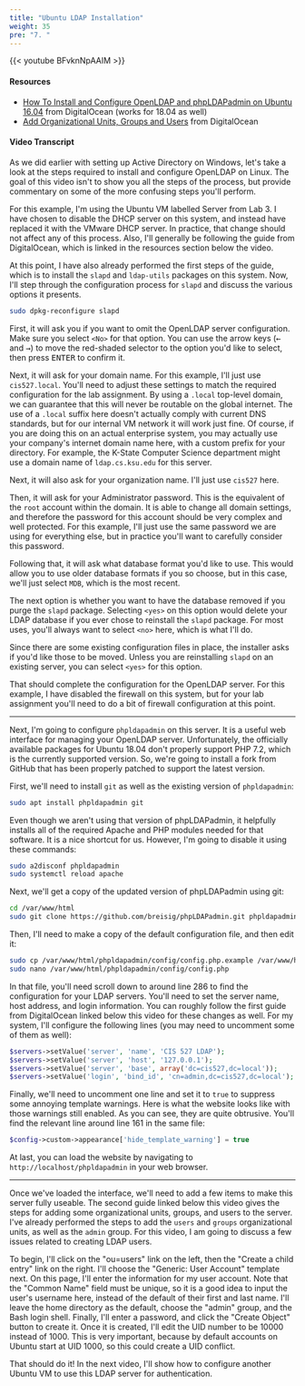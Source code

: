 ```yaml
---
title: "Ubuntu LDAP Installation"
weight: 35
pre: "7. "
---
```


{{< youtube BFvknNpAAIM >}}

#### Resources

* [How To Install and Configure OpenLDAP and phpLDAPadmin on Ubuntu 16.04](https://www.digitalocean.com/community/tutorials/how-to-install-and-configure-openldap-and-phpldapadmin-on-ubuntu-16-04) from DigitalOcean (works for 18.04 as well)
* [Add Organizational Units, Groups and Users](https://www.digitalocean.com/community/tutorials/how-to-install-and-configure-a-basic-ldap-server-on-an-ubuntu-12-04-vps#add-organizational-units-groups-and-users) from DigitalOcean

#### Video Transcript

As we did earlier with setting up Active Directory on Windows, let's take a look at the steps required to install and configure OpenLDAP on Linux. The goal of this video isn't to show you all the steps of the process, but provide commentary on some of the more confusing steps you'll perform.

For this example, I'm using the Ubuntu VM labelled Server from Lab 3. I have chosen to disable the DHCP server on this system, and instead have replaced it with the VMware DHCP server. In practice, that change should not affect any of this process. Also, I'll generally be following the guide from DigitalOcean, which is linked in the resources section below the video.

At this point, I have also already performed the first steps of the guide, which is to install the `slapd` and `ldap-utils` packages on this system. Now, I'll step through the configuration process for `slapd` and discuss the various options it presents.

```bash
sudo dpkg-reconfigure slapd
```

First, it will ask you if you want to omit the OpenLDAP server configuration. Make sure you select `<No>` for that option. You can use the arrow keys (<kbd>&larr;</kbd> and <kbd>&rarr;</kbd>) to move the red-shaded selector to the option you'd like to select, then press <kbd>ENTER</kbd> to confirm it.

Next, it will ask for your domain name. For this example, I'll just use `cis527.local`. You'll need to adjust these settings to match the required configuration for the lab assignment. By using a `.local` top-level domain, we can guarantee that this will never be routable on the global internet. The use of a `.local` suffix here doesn't actually comply with current DNS standards, but for our internal VM network it will work just fine. Of course, if you are doing this on an actual enterprise system, you may actually use your company's internet domain name here, with a custom prefix for your directory. For example, the K-State Computer Science department might use a domain name of `ldap.cs.ksu.edu` for this server.

Next, it will also ask for your organization name. I'll just use `cis527` here.

Then, it will ask for your Administrator password. This is the equivalent of the `root` account within the domain. It is able to change all domain settings, and therefore the password for this account should be very complex and well protected. For this example, I'll just use the same password we are using for everything else, but in practice you'll want to carefully consider this password.

Following that, it will ask what database format you'd like to use. This would allow you to use older database formats if you so choose, but in this case, we'll just select `MDB`, which is the most recent.

The next option is whether you want to have the database removed if you purge the `slapd` package. Selecting `<yes>` on this option would delete your LDAP database if you ever chose to reinstall the `slapd` package. For most uses, you'll always want to select `<no>` here, which is what I'll do.

Since there are some existing configuration files in place, the installer asks if you'd like those to be moved. Unless you are reinstalling `slapd` on an existing server, you can select `<yes>` for this option.

That should complete the configuration for the OpenLDAP server. For this example, I have disabled the firewall on this system, but for your lab assignment you'll need to do a bit of firewall configuration at this point.

---

Next, I'm going to configure `phpldapadmin` on this server. It is a useful web interface for managing your OpenLDAP server. Unfortunately, the officially available packages for Ubuntu 18.04 don't properly support PHP 7.2, which is the currently supported version. So, we're going to install a fork from GitHub that has been properly patched to support the latest version.

First, we'll need to install `git` as well as the existing version of `phpldapadmin`:

```bash
sudo apt install phpldapadmin git
```

Even though we aren't using that version of phpLDAPadmin, it helpfully installs all of the required Apache and PHP modules needed for that software. It is a nice shortcut for us. However, I'm going to disable it using these commands:

```bash
sudo a2disconf phpldapadmin
sudo systemctl reload apache
```

Next, we'll get a copy of the updated version of phpLDAPadmin using git:

```bash
cd /var/www/html
sudo git clone https://github.com/breisig/phpLDAPadmin.git phpldapadmin
```

Then, I'll need to make a copy of the default configuration file, and then edit it:

```bash
sudo cp /var/www/html/phpldapadmin/config/config.php.example /var/www/html/phpldapadmin/config/config.php
sudo nano /var/www/html/phpldapadmin/config/config.php
```

In that file, you'll need scroll down to around line 286 to find the configuration for your LDAP servers. You'll need to set the server name, host address, and login information. You can roughly follow the first guide from DigitalOcean linked below this video for these changes as well. For my system, I'll configure the following lines (you may need to uncomment some of them as well):

```php
$servers->setValue('server', 'name', 'CIS 527 LDAP');
$servers->setValue('server', 'host', '127.0.0.1');
$servers->setValue('server', 'base', array('dc=cis527,dc=local'));
$servers->setValue('login', 'bind_id', 'cn=admin,dc=cis527,dc=local');
```

Finally, we'll need to uncomment one line and set it to `true` to suppress some annoying template warnings. Here is what the website looks like with those warnings still enabled. As you can see, they are quite obtrusive. You'll find the relevant line around line 161 in the same file:

```php
$config->custom->appearance['hide_template_warning'] = true
```

At last, you can load the website by navigating to `http://localhost/phpldapadmin` in your web browser.

---

Once we've loaded the interface, we'll need to add a few items to make this server fully useable. The second guide linked below this video gives the steps for adding some organizational units, groups, and users to the server. I've already performed the steps to add the `users` and `groups` organizational units, as well as the `admin` group. For this video, I am going to discuss a few issues related to creating LDAP users.

To begin, I'll click on the "ou=users" link on the left, then the "Create a child entry" link on the right. I'll choose the "Generic: User Account" template next. On this page, I'll enter the information for my user account. Note that the "Common Name" field must be unique, so it is a good idea to input the user's username here, instead of the default of their first and last name. I'll leave the home directory as the default, choose the "admin" group, and the Bash login shell. Finally, I'll enter a password, and click the "Create Object" button to create it. Once it is created, I'll edit the UID number to be 10000 instead of 1000. This is very important, because by default accounts on Ubuntu start at UID 1000, so this could create a UID conflict.

That should do it! In the next video, I'll show how to configure another Ubuntu VM to use this LDAP server for authentication.
